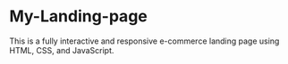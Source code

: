 # My-Landing-page
This is a fully interactive and responsive e-commerce landing page using HTML, CSS, and JavaScript.
